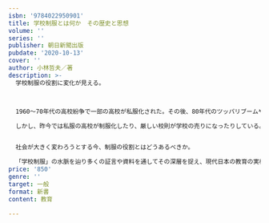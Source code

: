 ```yaml
---
isbn: '9784022950901'
title: 学校制服とは何か　その歴史と思想
volume: ''
series: ''
publisher: 朝日新聞出版
pubdate: '2020-10-13'
cover: ''
author: 小林哲夫／著
description: >-
  学校制服の役割に変化が見える。



  1960～70年代の高校紛争で一部の高校が私服化された。その後、80年代のツッパリブームや90年代のコギャルブームで、生徒は校則に反発し服装の自由を求める傾向があった。

  しかし、昨今では私服の高校が制服化したり、厳しい校則が学校の売りになったりしている。一方、新型コロナや猛暑対策で私服化を進める学校も出てきている。それは、個性と管理、そして時代で揺れ動く学校教育の進化や多様化といえるのではないか。


  社会が大きく変わろうとする今、制服の役割とはどうあるべきか。

  「学校制服」の水脈を辿り多くの証言や資料を通してその深層を捉え、現代日本の教育の実相を描く、著者の新境地！
price: '850'
genre: ''
target: 一般
format: 新書
content: 教育

---
```

